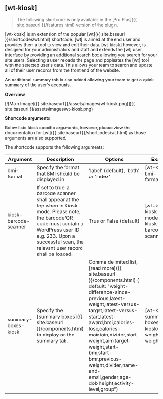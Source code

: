 ## [wt-kiosk] 

> The following shortcode is only available in the [Pro Plus]({{ site.baseurl }}/features.html) version of the plugin.

[wt-kiosk] is an extension of the popular [wt]({{ site.baseurl }}/shortcodes/wt.html) shortcode. [wt] is aimed at the end user and provides them a tool to view and edit their data. [wt-kiosk] however, is designed for your administrators and staff and extends the [wt] user interface by providing an additional search box allowing you search for your site users. Selecting a user reloads the page and popluates the [wt] tool with the selected user's data. This allows your team to search and update all of their user records from the front end of the website.

An additional summary tab is also added allowing your team to get a quick summary of the user's accounts.
   
**Overview**    

[![Main Image]({{ site.baseurl }}/assets/images/wt-kiosk.png)]({{ site.baseurl }}/assets/images/wt-kiosk.png)
   
**Shortcode arguments**

Below lists kiosk specific arguments, however, please view the documentation for [wt]({{ site.baseurl }}/shortcodes/wt.html) as those arguments are also supported.
    
The shortcode supports the following arguments:    
    
| Argument | Description | Options | Example |    
|--|--|--|--|   
| bmi-format | Specify the format that BMI should be displayed in.  |'label' (default), 'both' or 'index'    | [wt-kiosk bmi-format='both'] |   
|kiosk-barcode-scanner|If set to true, a barcode scanner shall appear at the top when in Kiosk mode. Please note, the barcode/QR code must contain a WordPress user ID e.g. 233. Upon a successful scan, the relevant user record shall be loaded.|True or False (default)|[wt-kiosk kiosk-mode=true kiosk-barcode-scanner=true]
|summary-boxes-kiosk|Specify the [summary boxes]({{ site.baseurl }}/components.html) to display on the summary tab.|Comma delimited list, [read more]({{ site.baseurl }}/components.html) ( default: "weight-difference-since-previous,latest-weight,latest-versus-target,latest-versus-start,latest-award,bmi,calories-lose,calories-maintain,divider,start-weight,aim,target-weight,start-bmi,start-bmr,previous-weight,divider,name-and-email,gender,age-dob,height,activity-level,group")|[wt-kiosk summary-boxes-kiosk="latest-weight,start-weight"]
